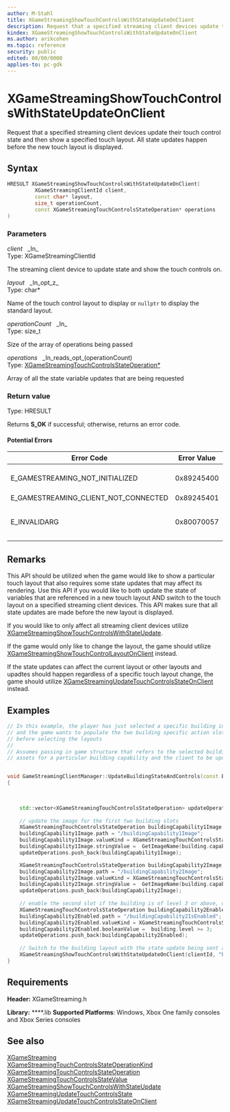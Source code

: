 ```yaml
---
author: M-Stahl
title: XGameStreamingShowTouchControlsWithStateUpdateOnClient
description: Request that a specified streaming client devices update their touch control state and then show a specified touch layout.
kindex: XGameStreamingShowTouchControlsWithStateUpdateOnClient
ms.author: arikcohen
ms.topic: reference
security: public
edited: 00/00/0000
applies-to: pc-gdk
---
```


# XGameStreamingShowTouchControlsWithStateUpdateOnClient  

Request that a specified streaming client devices update their touch control state and then show a specified touch layout. All state updates happen before the new touch layout is displayed.

## Syntax  
  
```cpp
HRESULT XGameStreamingShowTouchControlsWithStateUpdateOnClient(  
         XGameStreamingClientId client,  
         const char* layout,  
         size_t operationCount,  
         const XGameStreamingTouchControlsStateOperation* operations  
)  
```  
  
### Parameters  
  
*client* &nbsp;&nbsp;\_In\_  
Type: XGameStreamingClientId  
  
The streaming client device to update state and show the touch controls on.
  
*layout* &nbsp;&nbsp;\_In\_opt\_z\_  
Type: char*  
  
Name of the touch control layout to display or `nullptr` to display the standard layout.  
  
*operationCount* &nbsp;&nbsp;\_In\_  
Type: size_t  
  
Size of the array of operations being passed    
  
*operations* &nbsp;&nbsp;\_In\_reads\_opt\_(operationCount)  
Type: [XGameStreamingTouchControlsStateOperation*](../structs/xgamestreamingtouchcontrolsstateoperation.md)  
  
Array of all the state variable updates that are being requested    
  
  
### Return value
Type: HRESULT
  
Returns **S_OK** if successful; otherwise, returns an error code.

#### Potential Errors

| Error Code | Error Value | Reason for Error |
| --- | --- | --- | 
| E_GAMESTREAMING_NOT_INITIALIZED | 0x89245400 | The XGameStreaming runtime has not been initialized. Call XGameStreamingInitialize before calling other APIs. |
| E_GAMESTREAMING_CLIENT_NOT_CONNECTED | 0x89245401 | The specified client is not connected. |
| E_INVALIDARG | 0x80070057  | if a specified operation does not have data that matches the data type specified in the operations XGameStreamingTouchControlsStateValueKind |       
 

## Remarks  

This API should be utilized when the game would like to show a particular touch layout that also requires some state updates that may affect its rendering. Use this API if you would like to both update the state of variables that are referenced in a new touch layout AND switch to the touch layout on a specified streaming client devices. This API makes sure that all state updates are made before the new layout is displayed.

If you would like to only affect all streaming client devices utilize [XGameStreamingShowTouchControlsWithStateUpdate](xgamestreamingshowtouchcontrolswithstateupdate.md).


If the game would only like to change the layout, the game should utilize [XGameStreamingShowTouchControlLayoutOnClient](xgamestreamingshowtouchcontrollayoutonclient.md) instead.

If the state updates can affect the current layout or other layouts and upadtes should happen regardless of a specific touch layout change, the game should utilize [XGameStreamingUpdateTouchControlsStateOnClient](xgamestreamingupdatetouchcontrolsstateonclient.md) instead.



## Examples

```c++
// In this example, the player has just selected a specific building in an strategy game 
// and the game wants to populate the two building specific action slots with the appropriate imagery
// before selecting the layouts
//
// Assumes passing in game structure that refers to the selected building and a game function to get the image
// assets for a particular building capability and the client to be updated


void GameStreamingClientManager::UpdateBuildingStateAndControls(const BuildingProperties& building, XGameStreamingClientId clientId)
{
    
    

    std::vector<XGameStreamingTouchControlsStateOperation> updateOperations;
    
    // update the image for the first two building slots   
    XGameStreamingTouchControlsStateOperation buildingCapability1Image;
    buildingCapability1Image.path = "/buildingCapability1Image";
    buildingCapability1Image.valueKind = XGameStreamingTouchControlsStateValueKind::String;
    buildingCapability1Image.stringValue =  GetImageName(building.capability[0].id);        
    updateOperations.push_back(buildingCapability1Image);

    XGameStreamingTouchControlsStateOperation buildingCapability2Image;
    buildingCapability2Image.path = "/buildingCapability2Image";
    buildingCapability2Image.valueKind = XGameStreamingTouchControlsStateValueKind::String;
    buildingCapability2Image.stringValue =  GetImageName(building.capability[1].id);        
    updateOperations.push_back(buildingCapability2Image);
    
    // enable the second slot if the building is of level 3 or above, otherwise the third slot will be disabled
    XGameStreamingTouchControlsStateOperation buildingCapability2Enabled;
    buildingCapability2Enabled.path = "/buildingCapability2IsEnabled";
    buildingCapability2Enabled.valueKind = XGameStreamingTouchControlsStateValueKind::Boolean;
    buildingCapability2Enabled.booleanValue =  building.level >= 3;
    updateOperations.push_back(buildingCapability2Enabled);
  
    // Switch to the building layout with the state update being sent as well
    XGameStreamingShowTouchControlsWithStateUpdateOnClient(clientId, "building", updateOperations.size(), updateOperations.data());
}

```

  
## Requirements  
  
**Header:** XGameStreaming.h
  
**Library:** ****.lib
**Supported Platforms**: Windows, Xbox One family consoles and Xbox Series consoles
  
## See also  
[XGameStreaming](../xgamestreaming_members.md#TouchAdaptation)  
[XGameStreamingTouchControlsStateOperationKind](../enums/xgamestreamingtouchcontrolsstateoperationkind.md)  
[XGameStreamingTouchControlsStateOperation](../structs/xgamestreamingtouchcontrolsstateoperation.md)  
[XGameStreamingTouchControlsStateValue](../structs/xgamestreamingtouchcontrolsstatevalue.md)  
[XGameStreamingShowTouchControlsWithStateUpdate](xgamestreamingshowtouchcontrolswithstateupdate.md)  
[XGameStreamingUpdateTouchControlsState](xgamestreamingupdatetouchcontrolsstate.md)  
[XGameStreamingUpdateTouchControlsStateOnClient](xgamestreamingupdatetouchcontrolsstateonclient.md)  